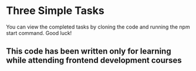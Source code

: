 # Three Simple Tasks
You can view the completed tasks by cloning the code and running the npm start command. Good luck!

## This code has been written only for learning while attending frontend development courses
